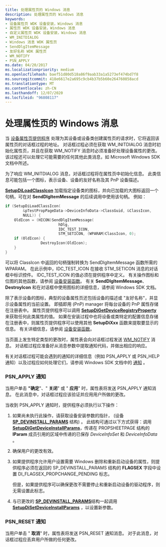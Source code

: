 ```yaml
---
title: 处理属性页的 Windows 消息
description: 处理属性页的 Windows 消息
keywords:
- 设备属性页 WDK 设备安装，Windows 消息
- 属性页 WDK 设备安装，Windows 消息
- 自定义属性页 WDK 设备安装，Windows 消息
- WM_INITDIALOG
- Windows 消息 WDK 属性页
- SendDlgItemMessage
- 友好名称 WDK 属性页
- WM_NOTIFY
- PSN_APPLY
ms.date: 04/20/2017
ms.localizationpriority: medium
ms.openlocfilehash: baef51d80d518a86f9aab33a1a5273ef474bd7f8
ms.sourcegitcommit: 418e6617e2a695c9cb4b37b5b60e264760858acd
ms.translationtype: MT
ms.contentlocale: zh-CN
ms.lasthandoff: 12/07/2020
ms.locfileid: "96808117"
---
```

# <a name="handling-windows-messages-for-property-pages"></a>处理属性页的 Windows 消息





当 [设备属性页提供程序](types-of-device-property-page-providers.md) 处理为其设备或设备类创建属性页的请求时，它将返回该属性页的对话框过程的地址。 对话框过程必须在获取 WM_INITDIALOG 消息时初始化属性页，并且在获取 WM_NOTIFY 消息时必须准备好处理设备属性的更改。 该过程还可以处理它可能需要的任何其他此类消息，如 Microsoft Windows SDK 文档中所述。

为了响应 WM_INITDIALOG 消息，对话框过程将在属性页中初始化信息。 此类信息可能包括一个图标，表示设备、设备的友好名称及其 PnP 设备描述。

[**SetupDiLoadClassIcon**](/windows/win32/api/setupapi/nf-setupapi-setupdiloadclassicon) 加载指定设备类的图标，并向已加载的大图标返回一个句柄，可在对 **SendDlgItemMessage** 的后续调用中使用该句柄。 例如：

```cpp
if (SetupDiLoadClassIcon(
        &pTestPropPageData->DeviceInfoData->ClassGuid, &ClassIcon, 
        NULL)) {
    OldIcon = (HICON)SendDlgItemMessage(
                        hDlg, 
                        IDC_TEST_ICON,
                        STM_SETICON, (WPARAM)ClassIcon, 0);
    if (OldIcon) {
                DestroyIcon(OldIcon);
    }
}
```

可以将 ClassIcon 中返回的句柄强制转换为 SendDlgItemMessage 函数所需的 WPARAM。 在此示例中，IDC_TEST_ICON 在接收 STM_SETICON 消息的对话框中标识控件。 IDC_TEST_ICON 的值必须在提供程序中定义。 有关操作图标和位图的其他函数，请参阅 [设备安装函数](/previous-versions/ff541299(v=vs.85))。 有关 **SendDlgItemMessage**、 **DestroyIcon** 和在对话框中使用图标的详细信息，请参阅 Windows SDK 文档。

除了表示设备的图标，典型的设备属性页还包括设备的描述或 "友好名称"，并显示设备属性的当前设置。 即插即用 (PnP) manager 将每台设备的 PnP 属性存储在注册表中。 属性页提供程序可以调用 [**SetupDiGetDeviceRegistryProperty**](/windows/win32/api/setupapi/nf-setupapi-setupdigetdeviceregistrypropertya) 来获取任何此类属性的值。 如果在安装过程中也将设备或类特定的配置信息存储在注册表中，则属性页提供程序可以使用其他 **SetupDiXxx** 函数来提取要显示的信息。 有关详细信息，请参阅 [设备安装函数](/previous-versions/ff541299(v=vs.85))。

当页面上发生特定类型的更改时，属性表会向对话框过程发送 [WM_NOTIFY](/windows/win32/controls/wm-notify) 消息。 对话框过程应准备好从消息参数中提取通知代码，并做出相应的响应。

有关对话框过程可能会遇到的通知的详细信息（例如 PSN_APPLY 或 PSN_HELP 通知）以及过程应如何处理它们，请参阅 Windows SDK 文档中的 [通知](https://go.microsoft.com/fwlink/p/?linkid=181555) 。

### <a name="psn_apply-notifications"></a><a href="" id="psn-apply-notifications"></a>PSN_APPLY 通知

当用户单击 **"确定**"、" **关闭**" 或 " **应用**" 时，属性表将发送 PSN_APPLY 通知消息。 在此消息中，对话框过程应该验证并应用用户所做的更改。

当收到 PSN_APPLY 通知时，提供程序必须执行以下操作：

1.  如果尚未执行此操作，请获取设备安装参数的指针， (设备 [**SP_DEVINSTALL_PARAMS**](/windows/win32/api/setupapi/ns-setupapi-sp_devinstall_params_a) 结构) 。 此结构可通过以下方式获得：调用 [**SetupDiGetDeviceInstallParams**](/windows/win32/api/setupapi/nf-setupapi-setupdigetdeviceinstallparamsa)，传递在 PROPSHEETPAGE 结构的 **lParam** 成员引用的区域中传递的已保存 *DeviceInfoSet* 和 *DeviceInfoData* 。

2.  确保用户的更改有效。

3.  如果提供程序允许用户设置需要 Windows 删除和重新启动设备的属性，则提供程序必须在返回的 SP_DEVINSTALL_PARAMS 结构的 **FLAGSEX** 字段中设置 DI_FLAGSEX_PROPCHANGE_PENDING 标志。

    但是，如果提供程序可以确保更改不需要停止和重新启动设备的驱动程序，则无需设置此标志。

4.  与已更改的 [**SP_DEVINSTALL_PARAMS**](/windows/win32/api/setupapi/ns-setupapi-sp_devinstall_params_a)结构一起调用 [**SetupDiSetDeviceInstallParams**](/windows/win32/api/setupapi/nf-setupapi-setupdisetdeviceinstallparamsa) ，以设置新参数。

### <a name="psn_reset-notifications"></a><a href="" id="psn-reset-notifications"></a>PSN_RESET 通知

当用户单击 " **取消**" 时，属性表将发送 PSN_RESET 通知消息。 对于此消息，对话框过程应丢弃用户所做的任何更改。

